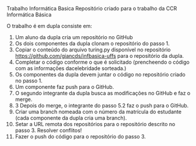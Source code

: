 Trabalho Informática Basica
 Repositório criado para o trabalho da CCR Informática Básica 

 O trabalho é em dupla consiste em: 
 1. Um aluno da dupla cria um repositório no GitHub
 2. Os dois componentes da dupla clonam o repositório do passo 1.
 3. Copiar o conteúdo do arquivo turing.py disponível no repositório https://github.com/giancds/infbasica-uffs para o repositório da dupla.
 4. Completar o código conforme o que é solicitado (prencheendo o código com as informações dacelebridade sorteada.)
 5. Os componentes da dupla devem juntar o código no repositório criado no passo 1. 
 6.  Um componente faz push para o GitHub.
 7. O segundo integrante da dupla busca as modificações no GitHub e faz o merge.
 8. 3 Depois do merge, o integrante do passo 5.2 faz o push para o GitHub.
 9. Criar uma branch nomeada com o número da matrícula do estudante (cada componente da dupla cria uma branch).
 10. Setar a URL remota dos repositórios para o repositório descrito no passo 3. Resolver conflitos!
 11. Fazer o push do código para o repositório do passo 3. 

 
